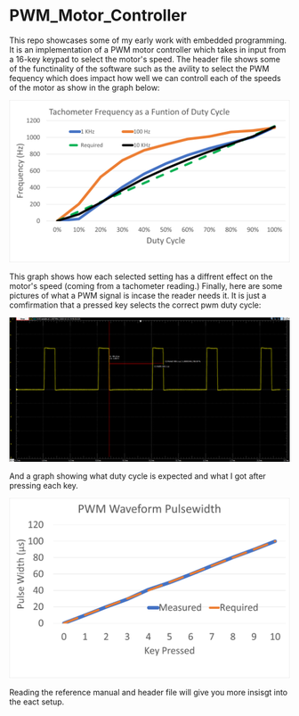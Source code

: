 # PWM_Motor_Controller

This repo showcases some of my early work with embedded programming. It is an implementation of a PWM motor controller which takes in input from a 16-key keypad to select the motor's speed. The header file shows some of the functinality of the software such as the avility to select the PWM fequency which does impact how well we can controll each of the speeds of the motor as show in the graph below:

![PWM freq vs Tachometer reading](https://github.com/vergi1iu5/PWM_Motor_Controller/blob/main/docs/Images/Duty%20Cycle.png)

This graph shows how each selected setting has a diffrent effect on the motor's speed (coming from a tachometer reading.) Finally, here are some pictures of what a PWM signal is incase the reader needs it. It is just a comfirmation that a pressed key selects the correct pwm duty cycle:


![60% duty cycle](https://github.com/vergi1iu5/PWM_Motor_Controller/blob/main/docs/Images/20p.PNG)

And a graph showing what duty cycle is expected and what I got after pressing each key.

![60% duty cycle](https://github.com/vergi1iu5/PWM_Motor_Controller/blob/main/docs/Images/PulseWidth.png)

Reading the reference manual and header file will give you more insisgt into the eact setup.
